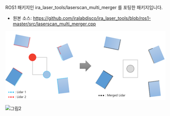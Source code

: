 ROS1 패키지인 ira_laser_tools/laserscan_multi_merger 를 포팅한 패키지입니다. 

- 원본 소스: https://github.com/iralabdisco/ira_laser_tools/blob/ros1-master/src/laserscan_multi_merger.cpp

![그림1](/pictures/laserscan_merger/1.png)

![그림2](/pictures/laserscan_merger/2.gif)
